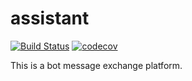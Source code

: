 # assistant

[![Build Status](https://travis-ci.org/kkpoon/assistant.svg?branch=master)](https://travis-ci.org/kkpoon/assistant)
[![codecov](https://codecov.io/gh/kkpoon/assistant/branch/master/graph/badge.svg)](https://codecov.io/gh/kkpoon/assistant)

This is a bot message exchange platform.
